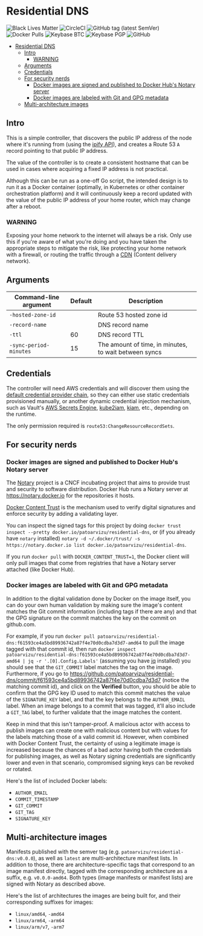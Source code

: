 # Residential DNS

![Black Lives Matter](https://img.shields.io/badge/BLM-Black%20Lives%20Matter-black)
![CircleCI](https://img.shields.io/circleci/build/github/patoarvizu/residential-dns.svg?label=CircleCI) ![GitHub tag (latest SemVer)](https://img.shields.io/github/tag/patoarvizu/residential-dns.svg) ![Docker Pulls](https://img.shields.io/docker/pulls/patoarvizu/residential-dns.svg) ![Keybase BTC](https://img.shields.io/keybase/btc/patoarvizu.svg) ![Keybase PGP](https://img.shields.io/keybase/pgp/patoarvizu.svg) ![GitHub](https://img.shields.io/github/license/patoarvizu/residential-dns.svg)

<!-- TOC -->

- [Residential DNS](#residential-dns)
  - [Intro](#intro)
    - [WARNING](#warning)
  - [Arguments](#arguments)
  - [Credentials](#credentials)
  - [For security nerds](#for-security-nerds)
    - [Docker images are signed and published to Docker Hub's Notary server](#docker-images-are-signed-and-published-to-docker-hubs-notary-server)
    - [Docker images are labeled with Git and GPG metadata](#docker-images-are-labeled-with-git-and-gpg-metadata)
  - [Multi-architecture images](#multi-architecture-images)

<!-- /TOC -->

## Intro

This is a simple controller, that discovers the public IP address of the node where it's running from (using the [ipify API](https://www.ipify.org/)), and creates a Route 53 `A` record pointing to that public IP address.

The value of the controller is to create a consistent hostname that can be used in cases where acquiring a fixed IP address is not practical.

Although this can be run as a one-off Go script, the intended design is to run it as a Docker container (optimally, in Kubernetes or other container orchestration platform) and it will continuously keep a record updated with the value of the public IP address of your home router, which may change after a reboot.

### WARNING

Exposing your home network to the internet will always be a risk. Only use this if you're aware of what you're doing and you have taken the appropriate steps to mitigate the risk, like protecting your home network with a firewall, or routing the traffic through a [CDN](https://en.wikipedia.org/wiki/Content_delivery_network) (Content delivery network).

## Arguments

Command-line argument  | Default | Description
-----------------------|---------|------------
`-hosted-zone-id`      |         | Route 53 hosted zone id
`-record-name`         |         | DNS record name
`-ttl`                 |      60 | DNS record TTL
`-sync-period-minutes` |      15 | The amount of time, in minutes, to wait between syncs

## Credentials

The controller will need AWS credentials and will discover them using the [default credential provider chain](https://docs.aws.amazon.com/sdk-for-java/v1/developer-guide/credentials.html), so they can either use static credentials provisioned manually, or another dynamic credential injection mechanism, such as Vault's [AWS Secrets Engine](https://www.vaultproject.io/docs/secrets/aws), [kube2iam](https://github.com/jtblin/kube2iam), [kiam](https://github.com/uswitch/kiam), etc., depending on the runtime.

The only permission required is `route53:ChangeResourceRecordSets`.

## For security nerds

### Docker images are signed and published to Docker Hub's Notary server

The [Notary](https://github.com/theupdateframework/notary) project is a CNCF incubating project that aims to provide trust and security to software distribution. Docker Hub runs a Notary server at https://notary.docker.io for the repositories it hosts.

[Docker Content Trust](https://docs.docker.com/engine/security/trust/content_trust/) is the mechanism used to verify digital signatures and enforce security by adding a validating layer.

You can inspect the signed tags for this project by doing `docker trust inspect --pretty docker.io/patoarvizu/residential-dns`, or (if you already have `notary` installed) `notary -d ~/.docker/trust/ -s https://notary.docker.io list docker.io/patoarvizu/residential-dns`.

If you run `docker pull` with `DOCKER_CONTENT_TRUST=1`, the Docker client will only pull images that come from registries that have a Notary server attached (like Docker Hub).

### Docker images are labeled with Git and GPG metadata

In addition to the digital validation done by Docker on the image itself, you can do your own human validation by making sure the image's content matches the Git commit information (including tags if there are any) and that the GPG signature on the commit matches the key on the commit on github.com.

For example, if you run `docker pull patoarvizu/residential-dns:f61593ce4a5bd89936742a87f4e70d0cdba7d3d7-amd64` to pull the image tagged with that commit id, then run `docker inspect patoarvizu/residential-dns:f61593ce4a5bd89936742a87f4e70d0cdba7d3d7-amd64 | jq -r '.[0].Config.Labels'` (assuming you have [jq](https://stedolan.github.io/jq/) installed) you should see that the `GIT_COMMIT` label matches the tag on the image. Furthermore, if you go to https://github.com/patoarvizu/residential-dns/commit/f61593ce4a5bd89936742a87f4e70d0cdba7d3d7 (notice the matching commit id), and click on the **Verified** button, you should be able to confirm that the GPG key ID used to match this commit matches the value of the `SIGNATURE_KEY` label, and that the key belongs to the `AUTHOR_EMAIL` label. When an image belongs to a commit that was tagged, it'll also include a `GIT_TAG` label, to further validate that the image matches the content.

Keep in mind that this isn't tamper-proof. A malicious actor with access to publish images can create one with malicious content but with values for the labels matching those of a valid commit id. However, when combined with Docker Content Trust, the certainty of using a legitimate image is increased because the chances of a bad actor having both the credentials for publishing images, as well as Notary signing credentials are significantly lower and even in that scenario, compromised signing keys can be revoked or rotated.

Here's the list of included Docker labels:

- `AUTHOR_EMAIL`
- `COMMIT_TIMESTAMP`
- `GIT_COMMIT`
- `GIT_TAG`
- `SIGNATURE_KEY`

## Multi-architecture images

Manifests published with the semver tag (e.g. `patoarvizu/residential-dns:v0.0.0`), as well as `latest` are multi-architecture manifest lists. In addition to those, there are architecture-specific tags that correspond to an image manifest directly, tagged with the corresponding architecture as a suffix, e.g. `v0.0.0-amd64`. Both types (image manifests or manifest lists) are signed with Notary as described above.

Here's the list of architectures the images are being built for, and their corresponding suffixes for images:

- `linux/amd64`, `-amd64`
- `linux/arm64`, `-arm64`
- `linux/arm/v7`, `-arm7`
